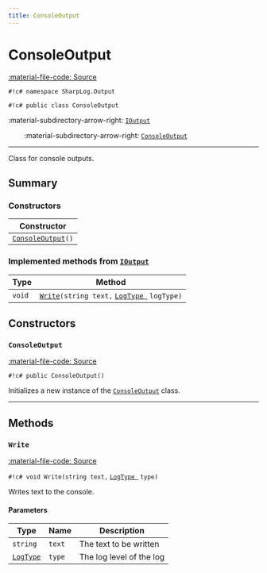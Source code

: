 ```yaml
---
title: ConsoleOutput
---
```


# ConsoleOutput
[:material-file-code: Source](https://github.com/habetuz/SharpLog/blob/main/Output/ConsoleOutput.cs)

`#!c# namespace SharpLog.Output`

`#!c# public class ConsoleOutput`

:material-subdirectory-arrow-right: [`IOutput`](IOutput.md)

&ensp;&ensp;&ensp;&ensp; :material-subdirectory-arrow-right: [`ConsoleOutput`]()

---

Class for console outputs.

## Summary
### Constructors
| Constructor                      |
| -------------------------------- | 
| [`ConsoleOutput`](#consoleoutput_1)`()` | 

### Implemented methods from [`IOutput`](IOutput.md)
| Type               | Method                                                                 |
| ------------------ | ---------------------------------------------------------------------- |
| `void`             | [`Write`](#write)`(string text,`  [`LogType `](LogType.md)  `logType)` |

## Constructors
### `ConsoleOutput`
[:material-file-code: Source](https://github.com/habetuz/SharpLog/blob/main/Output/ConsoleOutput.cs)

`#!c# public ConsoleOutput()`

Initializes a new instance of the [`ConsoleOutput`]() class.

---
## Methods
### `Write`
[:material-file-code: Source](https://github.com/habetuz/SharpLog/blob/main/Output/ConsoleOutput.cs#L37-L43)

`#!c# void Write(string text,`  [`LogType `](LogType.md)  `type)`

Writes text to the console.

#### Parameters
| Type                       | Name   | Description              |
| -------------------------- | ------ | ------------------------ |
| `string`                   | `text` | The text to be written   |
| [`LogType`](LogType.md)    | `type` | The log level of the log |
